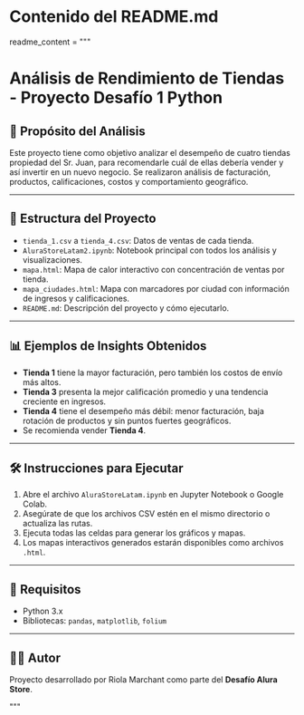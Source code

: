 # Contenido del README.md
readme_content = """
# Análisis de Rendimiento de Tiendas - Proyecto Desafío 1 Python

## 🎯 Propósito del Análisis

Este proyecto tiene como objetivo analizar el desempeño de cuatro tiendas propiedad del Sr. Juan,
para recomendarle cuál de ellas debería vender y así invertir en un nuevo negocio.
Se realizaron análisis de facturación, productos, calificaciones, costos y comportamiento geográfico.

---

## 📁 Estructura del Proyecto

- `tienda_1.csv` a `tienda_4.csv`: Datos de ventas de cada tienda.
- `AluraStoreLatam2.ipynb`: Notebook principal con todos los análisis y visualizaciones.
- `mapa.html`: Mapa de calor interactivo con concentración de ventas por tienda.
- `mapa_ciudades.html`: Mapa con marcadores por ciudad con información de ingresos y calificaciones.
- `README.md`: Descripción del proyecto y cómo ejecutarlo.

---

## 📊 Ejemplos de Insights Obtenidos

- **Tienda 1** tiene la mayor facturación, pero también los costos de envío más altos.
- **Tienda 3** presenta la mejor calificación promedio y una tendencia creciente en ingresos.
- **Tienda 4** tiene el desempeño más débil: menor facturación, baja rotación de productos y sin puntos fuertes geográficos.
- Se recomienda vender **Tienda 4**.

---

## 🛠️ Instrucciones para Ejecutar

1. Abre el archivo `AluraStoreLatam.ipynb` en Jupyter Notebook o Google Colab.
2. Asegúrate de que los archivos CSV estén en el mismo directorio o actualiza las rutas.
3. Ejecuta todas las celdas para generar los gráficos y mapas.
4. Los mapas interactivos generados estarán disponibles como archivos `.html`.

---

## 📌 Requisitos

- Python 3.x
- Bibliotecas: `pandas`, `matplotlib`, `folium`

---

## 👨‍💼 Autor

Proyecto desarrollado por Riola Marchant como parte del **Desafío Alura Store**.

"""
